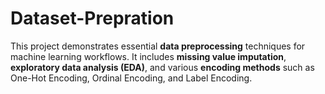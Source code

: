# Dataset-Prepration
This project demonstrates essential **data preprocessing** techniques for machine learning workflows. It includes **missing value imputation**, **exploratory data analysis (EDA)**, and various **encoding methods** such as One-Hot Encoding, Ordinal Encoding, and Label Encoding.

